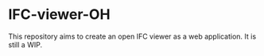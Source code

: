 # IFC-viewer-OH

This repository aims to create an open IFC viewer as a web application. It is still a WIP.
